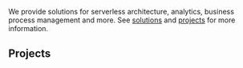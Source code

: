 We provide solutions for serverless architecture, analytics, business process management and more. See [solutions](solutions) and [projects](projects) for more information.

## Projects
